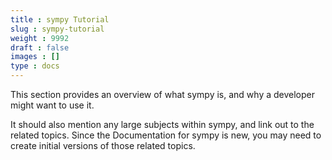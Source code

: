 ```yaml
---
title : sympy Tutorial
slug : sympy-tutorial
weight : 9992
draft : false
images : []
type : docs
---
```


This section provides an overview of what sympy is, and why a developer might want to use it.

It should also mention any large subjects within sympy, and link out to the related topics.  Since the Documentation for sympy is new, you may need to create initial versions of those related topics.


